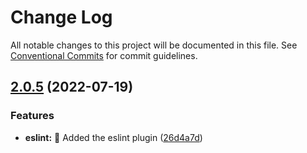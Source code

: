 # Change Log

All notable changes to this project will be documented in this file.
See [Conventional Commits](https://conventionalcommits.org) for commit guidelines.

## [2.0.5](https://github.com/BePower/code-style/compare/v2.0.4...v2.0.5) (2022-07-19)


### Features

* **eslint:** :tada: Added the eslint plugin ([26d4a7d](https://github.com/BePower/code-style/commit/26d4a7d6570d9c5d675a2c2b32e2e1d6c3d19501))
